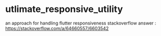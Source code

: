 # utlimate_responsive_utility

an approach for handling flutter responsiveness 
stackoverflow answer : https://stackoverflow.com/a/64660557/6603542



